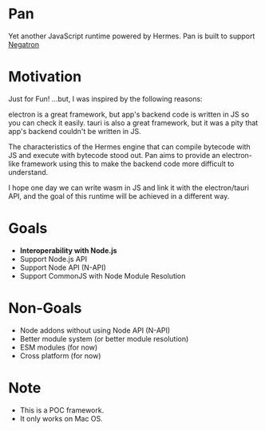# Pan
Yet another JavaScript runtime powered by Hermes. Pan is built to support [Negatron](https://github.com/hahnlee/negatron)

# Motivation
Just for Fun! ...but, I was inspired by the following reasons:

electron is a great framework, but app's backend code is written in JS so you can check it easily. tauri is also a great framework, but it was a pity that app's backend couldn't be written in JS.

The characteristics of the Hermes engine that can compile bytecode with JS and execute with bytecode stood out. Pan aims to provide an electron-like framework using this to make the backend code more difficult to understand.

I hope one day we can write wasm in JS and link it with the electron/tauri API, and the goal of this runtime will be achieved in a different way.

# Goals
- **Interoperability with Node.js**
- Support Node.js API
- Support Node API (N-API)
- Support CommonJS with Node Module Resolution

# Non-Goals
- Node addons without using Node API (N-API)
- Better module system (or better module resolution)
- ESM modules (for now)
- Cross platform (for now)

# Note
- This is a POC framework.
- It only works on Mac OS.
